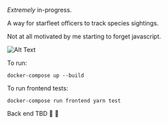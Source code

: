 *Extremely* in-progress.

A way for starfleet officers to track species sightings.

Not at all motivated by me starting to forget javascript. 

![Alt Text](https://media.giphy.com/media/VLoN2iW8ii3wA/giphy.gif)

To run: 

```
docker-compose up --build
```

To run frontend tests: 
```
docker-compose run frontend yarn test
```

Back end TBD 🚧  👾  
